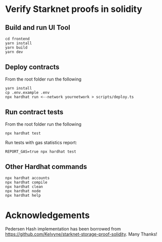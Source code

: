 # Verify Starknet proofs in solidity

## Build and run UI Tool
```shell
cd frontend
yarn install
yarn build
yarn dev
```

## Deploy contracts
From the root folder run the following
```shell
yarn install
cp .env.example .env
npx hardhat run <--network yournetwork > scripts/deploy.ts
```

## Run contract tests
From the root folder run the following
```shell
npx hardhat test
```

Run tests with gas statistics report:
```shell
REPORT_GAS=true npx hardhat test 
```


## Other Hardhat commands

```shell
npx hardhat accounts
npx hardhat compile
npx hardhat clean
npx hardhat node
npx hardhat help
```


# Acknowledgements
Pedersen Hash implementation has been borrowed from https://github.com/Kelvyne/starknet-storage-proof-solidity. Many Thanks!
